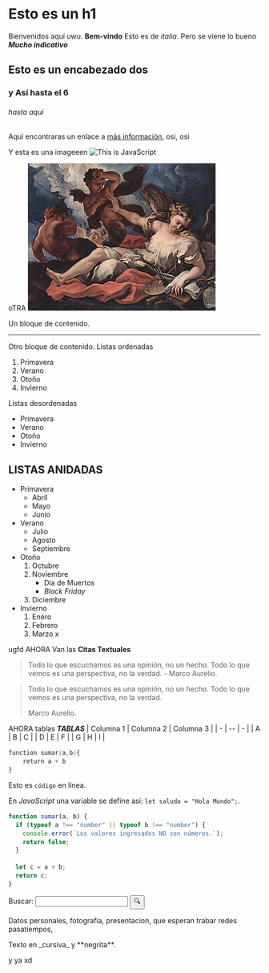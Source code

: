 # Esto es un h1
Bienvenidos aquí uwu. **Bem-vindo** Esto es de _italia_. Pero se viene lo bueno _**Mucho indicativo**_
## Esto es un encabezado dos 
### y Así hasta el 6
###### hasta aqui 

Aqui encontraras un enlace a [más información](https://jonmircha.com/markdown), osi, osi

Y esta es una imageeen ![This is JavaScript](https://jonmircha.com/img/blog/this-is-javascript.jpg)

oTRA ![arte](assets/Sebastiano_Ricci_002.jpg)

Un bloque de contenido.

---

Otro bloque de contenido.
Listas ordenadas

1. Primavera
1. Verano
1. Otoño
1. Invierno

Listas desordenadas

- Primavera
- Verano
- Otoño
- Invierno

## LISTAS ANIDADAS
- Primavera
  - Abril
  - Mayo
  - Junio
- Verano
  - Julio
  - Agosto
  - Septiembre
- Otoño
  1. Octubre
  1. Noviembre
     - Día de Muertos
     - _Black Friday_
  1. Diciembre
- Invierno
  1. Enero
  1. Febrero
  1. Marzo                                                                                                                                               x

ugfd AHORA Van las **Citas Textuales** 
> Todo lo que escuchamos es una opinión, no un hecho. Todo lo que vemos es una perspectiva, no la verdad. - Marco Aurelio.

> Todo lo que escuchamos es una opinión, no un hecho. Todo lo que vemos es una perspectiva, no la verdad.
>
> Marco Aurelio.

AHORA tablas **_TABLAS_**
| Columna 1 | Columna 2 | Columna 3 |
| -  | --  | - |
| A         | B         | C         |
| D         | E         | F         |
| G         | H         | I         |

```css
function sumar(a,b){
    return a + b
}
```

Esto es `código` en línea.

En _JavaScript_ una variable se define así: `let saludo = "Hola Mundo";`.

```js
function sumar(a, b) {
  if (typeof a !== "number" || typeof b !== "number") {
    console.error(`Los valores ingresados NO son números.`);
    return false;
  }

  let c = a + b;
  return c;
}
```
<form>
  <label for="q">Buscar:</label>
  <input type="search" name="q" id="q" required />
  <input type="submit" value="🔍" />
</form>

<!-- Esto es un comentario -->
Datos personales, fotografia, presentacion, que esperan trabar redes pasatiempos, 

Texto en \_cursiva\_ y \*\*negrita\*\*.

y ya xd